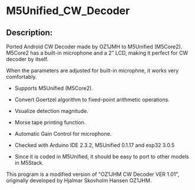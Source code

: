 # M5Unified_CW_Decoder

## Description:
 Ported Android CW Decoder made by OZ1JMH to M5Unified (M5Core2).
M5Core2 has a built-in microphone and a 2” LCD, making it perfect for CW decoder by itself.

When the parameters are adjusted for built-in microphne, it works very comfortably.
 

* Supports M5Unified (M5Core2).
* Convert Goertzel algorithm to fixed-point arithmetic operations.
* Vsualize detection magnitude.
* Morse tape printing function.
* Automatic Gain Control for microphone.

* Checked with Arduino IDE 2.3.2, M5Unified 0.1.17 and esp32 3.0.5

* Since it is coded in M5Unified, it should be easy to port to other models in M5Stack.

This program is a modified version of "OZ1JHM CW Decoder VER 1.01",
originally developed by Hjalmar Skovholm Hansen OZ1JHM.
